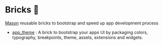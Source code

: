 # Bricks 🧱

[Mason][mason_link] reusable bricks to bootstrap and speed up app development process


- [app_theme][app_theme] : A brick to bootstrap your apps UI by packaging colors, typography, breakpoints, theme, assets, extensions and widgets.

[mason_link]: https://pub.dev/packages/mason

[app_theme]: https://brickhub.dev/bricks/app_theme

